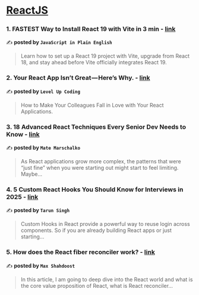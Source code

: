 
<h1><a href=https://medium.com/tag/reactjs/recommended target="_blank" rel="noopener noreferrer">ReactJS</a></h1>
<h3>1. FASTEST Way to Install React 19 with Vite in 3 min - <a href="https://medium.com/javascript-in-plain-english/fastest-way-to-install-react-19-with-vite-in-3-min-5250a037e11e" target="_blank" rel="noopener noreferrer">link</a></h3>

✍️ **posted by `JavaScript in Plain English`**

<blockquote>Learn how to set up a React 19 project with Vite, upgrade from React 18, and stay ahead before Vite officially integrates React 19.</blockquote>

<h3>2. Your React App Isn’t Great — Here’s Why. - <a href="https://medium.com/gitconnected/your-react-app-isnt-great-here-s-why-5eb61b3f110b" target="_blank" rel="noopener noreferrer">link</a></h3>

✍️ **posted by `Level Up Coding`**

<blockquote>How to Make Your Colleagues Fall in Love with Your React Applications.</blockquote>

<h3>3. 18 Advanced React Techniques Every Senior Dev Needs to Know - <a href="https://medium.com/@matemarschalko/18-advanced-react-techniques-every-senior-dev-needs-to-know-13456ba2604c" target="_blank" rel="noopener noreferrer">link</a></h3>

✍️ **posted by `Mate Marschalko`**

<blockquote>As React applications grow more complex, the patterns that were “just fine” when you were starting out might start to feel limiting. Maybe…</blockquote>

<h3>4. 5 Custom React Hooks You Should Know for Interviews in 2025 - <a href="https://medium.com/@tarunsinghdev/5-custom-react-hooks-you-should-know-for-interviews-in-2025-311139bbb441" target="_blank" rel="noopener noreferrer">link</a></h3>

✍️ **posted by `Tarun Singh`**

<blockquote>Custom Hooks in React provide a powerful way to reuse login across components. So if you are already building React apps or just starting…</blockquote>

<h3>5. How does the React fiber reconciler work? - <a href="https://medium.com/@maxtsh/how-does-the-react-fiber-reconciler-work-77c3650127da" target="_blank" rel="noopener noreferrer">link</a></h3>

✍️ **posted by `Max Shahdoost`**

<blockquote>In this article, I am going to deep dive into the React world and what is the core value proposition of React, what is React reconciler…</blockquote>

